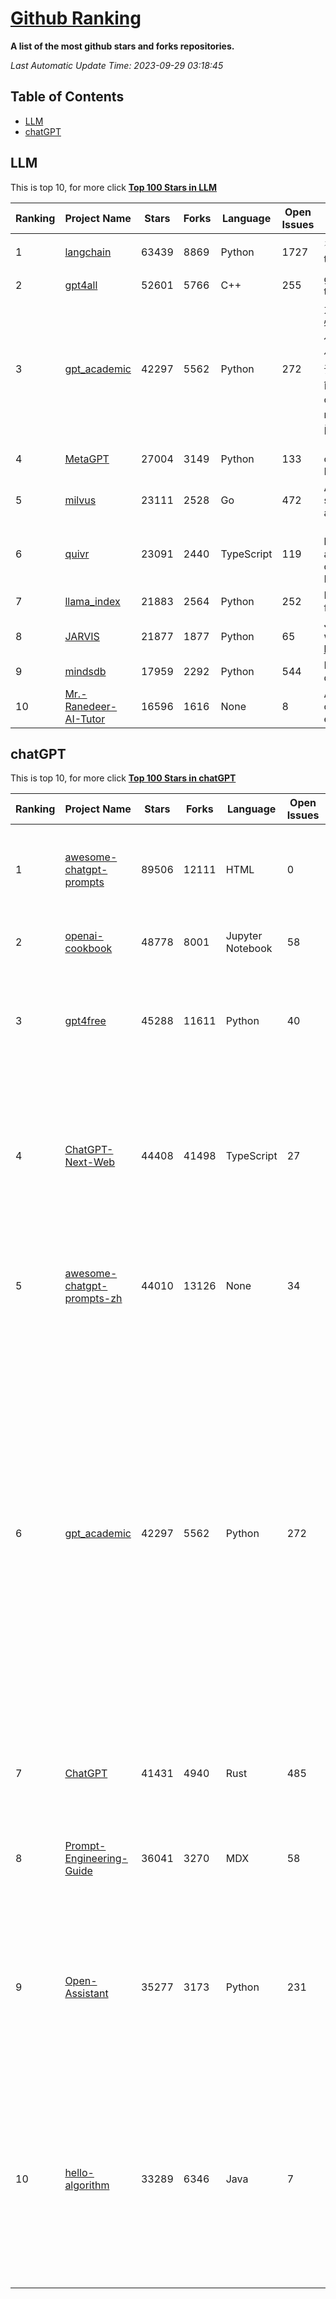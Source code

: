 [Github Ranking](./README.md)
==========

**A list of the most github stars and forks repositories.**

*Last Automatic Update Time: 2023-09-29 03:18:45*

## Table of Contents
 * [LLM](#LLM)
 * [chatGPT](#chatGPT)

## LLM

This is top 10, for more click **[Top 100 Stars in LLM](Top100/LLM.md)**

| Ranking | Project Name | Stars | Forks | Language | Open Issues | Description | Last Commit |
| ------- | ------------ | ----- | ----- | -------- | ----------- | ----------- | ----------- |
| 1 | [langchain](https://github.com/langchain-ai/langchain) | 63439 | 8869 | Python | 1727 | ⚡ Building applications with LLMs through composability ⚡ | 2023-09-29T03:09:45Z |
| 2 | [gpt4all](https://github.com/nomic-ai/gpt4all) | 52601 | 5766 | C++ | 255 | gpt4all: open-source LLM chatbots that you can run anywhere | 2023-09-28T21:45:24Z |
| 3 | [gpt_academic](https://github.com/binary-husky/gpt_academic) | 42297 | 5562 | Python | 272 | 为ChatGPT/GLM提供实用化交互界面，特别优化论文阅读/润色/写作体验，模块化设计，支持自定义快捷按钮&函数插件，支持Python和C++等项目剖析&自译解功能，PDF/LaTex论文翻译&总结功能，支持并行问询多种LLM模型，支持chatglm2等本地模型。兼容文心一言, moss, llama2, rwkv, claude2, 通义千问, 书生, 讯飞星火等。 | 2023-09-28T16:01:03Z |
| 4 | [MetaGPT](https://github.com/geekan/MetaGPT) | 27004 | 3149 | Python | 133 | 🌟 The Multi-Agent Framework: Given one line Requirement, return PRD, Design, Tasks, Repo | 2023-09-29T02:30:20Z |
| 5 | [milvus](https://github.com/milvus-io/milvus) | 23111 | 2528 | Go | 472 | A cloud-native vector database, storage for next generation AI applications | 2023-09-28T23:57:44Z |
| 6 | [quivr](https://github.com/StanGirard/quivr) | 23091 | 2440 | TypeScript | 119 | 🧠 Your Second Brain supercharged by Generative AI 🧠 Dump all your files and chat with your personal assistant on your files & more using GPT 3.5/4, Private, Anthropic, VertexAI, LLMs... | 2023-09-28T19:13:36Z |
| 7 | [llama_index](https://github.com/jerryjliu/llama_index) | 21883 | 2564 | Python | 252 | LlamaIndex (GPT Index) is a data framework for your LLM applications | 2023-09-29T01:56:02Z |
| 8 | [JARVIS](https://github.com/microsoft/JARVIS) | 21877 | 1877 | Python | 65 | JARVIS, a system to connect LLMs with ML community. Paper: https://arxiv.org/pdf/2303.17580.pdf | 2023-09-10T05:50:43Z |
| 9 | [mindsdb](https://github.com/mindsdb/mindsdb) | 17959 | 2292 | Python | 544 | MindsDB connects AI models to databases. | 2023-09-28T23:51:27Z |
| 10 | [Mr.-Ranedeer-AI-Tutor](https://github.com/JushBJJ/Mr.-Ranedeer-AI-Tutor) | 16596 | 1616 | None | 8 | A GPT-4 AI Tutor Prompt for customizable personalized learning experiences. | 2023-08-31T05:52:22Z |


## chatGPT

This is top 10, for more click **[Top 100 Stars in chatGPT](Top100/chatGPT.md)**

| Ranking | Project Name | Stars | Forks | Language | Open Issues | Description | Last Commit |
| ------- | ------------ | ----- | ----- | -------- | ----------- | ----------- | ----------- |
| 1 | [awesome-chatgpt-prompts](https://github.com/f/awesome-chatgpt-prompts) | 89506 | 12111 | HTML | 0 | This repo includes ChatGPT prompt curation to use ChatGPT better. | 2023-09-27T05:27:30Z |
| 2 | [openai-cookbook](https://github.com/openai/openai-cookbook) | 48778 | 8001 | Jupyter Notebook | 58 | Examples and guides for using the OpenAI API | 2023-09-29T01:00:05Z |
| 3 | [gpt4free](https://github.com/xtekky/gpt4free) | 45288 | 11611 | Python | 40 | The official gpt4free repository \| various collection of powerful language models | 2023-09-27T18:08:43Z |
| 4 | [ChatGPT-Next-Web](https://github.com/Yidadaa/ChatGPT-Next-Web) | 44408 | 41498 | TypeScript | 27 | A well-designed cross-platform ChatGPT UI (Web / PWA / Linux / Win / MacOS). 一键拥有你自己的跨平台 ChatGPT 应用。 | 2023-09-28T19:19:47Z |
| 5 | [awesome-chatgpt-prompts-zh](https://github.com/PlexPt/awesome-chatgpt-prompts-zh) | 44010 | 13126 | None | 34 | ChatGPT 中文调教指南。各种场景使用指南。学习怎么让它听你的话。 | 2023-08-08T04:36:57Z |
| 6 | [gpt_academic](https://github.com/binary-husky/gpt_academic) | 42297 | 5562 | Python | 272 | 为ChatGPT/GLM提供实用化交互界面，特别优化论文阅读/润色/写作体验，模块化设计，支持自定义快捷按钮&函数插件，支持Python和C++等项目剖析&自译解功能，PDF/LaTex论文翻译&总结功能，支持并行问询多种LLM模型，支持chatglm2等本地模型。兼容文心一言, moss, llama2, rwkv, claude2, 通义千问, 书生, 讯飞星火等。 | 2023-09-28T16:01:03Z |
| 7 | [ChatGPT](https://github.com/lencx/ChatGPT) | 41431 | 4940 | Rust | 485 | 🔮 ChatGPT Desktop Application (Mac, Windows and Linux) | 2023-09-22T05:42:31Z |
| 8 | [Prompt-Engineering-Guide](https://github.com/dair-ai/Prompt-Engineering-Guide) | 36041 | 3270 | MDX | 58 | 🐙 Guides, papers, lecture, notebooks and resources for prompt engineering | 2023-09-27T14:28:32Z |
| 9 | [Open-Assistant](https://github.com/LAION-AI/Open-Assistant) | 35277 | 3173 | Python | 231 | OpenAssistant is a chat-based assistant that understands tasks, can interact with third-party systems, and retrieve information dynamically to do so. | 2023-09-25T18:36:50Z |
| 10 | [hello-algorithm](https://github.com/geekxh/hello-algorithm) | 33289 | 6346 | Java | 7 | 🌍 针对小白的算法训练 \| 包括四部分：①.大厂面经 ②.力扣图解  ③.千本开源电子书 ④.百张技术思维导图（项目花了上百小时，希望可以点 star 支持，🌹感谢~）推荐免费ChatGPT使用网站 | 2023-06-13T04:13:17Z |

